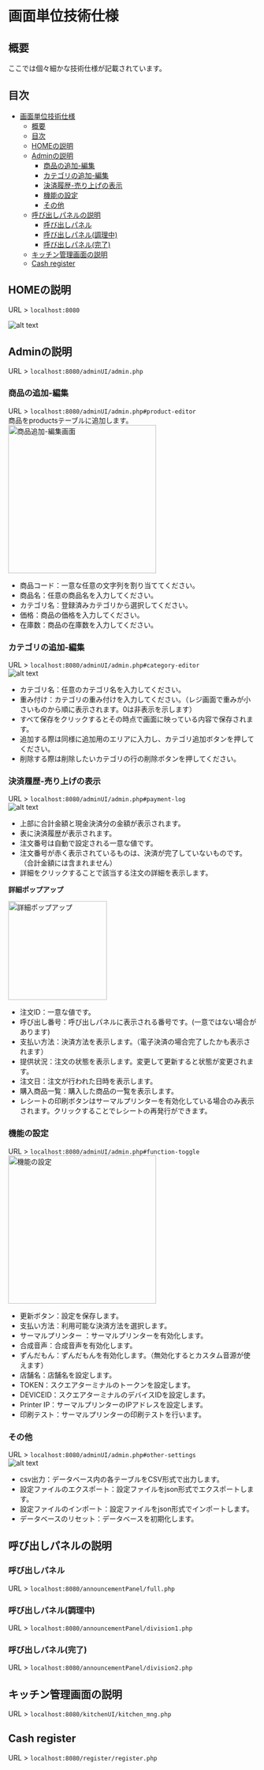 # 画面単位技術仕様

## 概要

ここでは個々細かな技術仕様が記載されています。

## 目次

- [画面単位技術仕様](#画面単位技術仕様)
  - [概要](#概要)
  - [目次](#目次)
  - [HOMEの説明](#homeの説明)
  - [Adminの説明](#adminの説明)
    - [商品の追加-編集](#商品の追加-編集)
    - [カテゴリの追加-編集](#カテゴリの追加-編集)
    - [決済履歴-売り上げの表示](#決済履歴-売り上げの表示)
    - [機能の設定](#機能の設定)
    - [その他](#その他)
  - [呼び出しパネルの説明](#呼び出しパネルの説明)
    - [呼び出しパネル](#呼び出しパネル)
    - [呼び出しパネル(調理中)](#呼び出しパネル調理中)
    - [呼び出しパネル(完了)](#呼び出しパネル完了)
  - [キッチン管理画面の説明](#キッチン管理画面の説明)
  - [Cash register](#cash-register)

## HOMEの説明

URL > `localhost:8080`

![alt text](images/image-1.png)

## Adminの説明
URL > `localhost:8080/adminUI/admin.php`  

### 商品の追加-編集  
URL > `localhost:8080/adminUI/admin.php#product-editor`  
商品をproductsテーブルに追加します。
<img src="images/image-2.png" alt="商品追加-編集画面" width="300px">
- 商品コード：一意な任意の文字列を割り当ててください。
- 商品名：任意の商品名を入力してください。
- カテゴリ名：登録済みカテゴリから選択してください。
- 価格：商品の価格を入力してください。
- 在庫数：商品の在庫数を入力してください。

### カテゴリの追加-編集
URL > `localhost:8080/adminUI/admin.php#category-editor`  
![alt text](images/image-3.png)
- カテゴリ名：任意のカテゴリ名を入力してください。
- 重み付け：カテゴリの重み付けを入力してください。（レジ画面で重みが小さいものから順に表示されます。0は非表示を示します）
- すべて保存をクリックするとその時点で画面に映っている内容で保存されます。
- 追加する際は同様に追加用のエリアに入力し、カテゴリ追加ボタンを押してください。
- 削除する際は削除したいカテゴリの行の削除ボタンを押してください。
### 決済履歴-売り上げの表示
URL > `localhost:8080/adminUI/admin.php#payment-log`  
![alt text](images/image-4.png)
- 上部に合計金額と現金決済分の金額が表示されます。
- 表に決済履歴が表示されます。
- 注文番号は自動で設定される一意な値です。
- 注文番号が赤く表示されているものは、決済が完了していないものです。（合計金額には含まれません）
- 詳細をクリックすることで該当する注文の詳細を表示します。

**詳細ポップアップ**

<img src="images/image-5.png" alt="詳細ポップアップ" width="200px">

- 注文ID：一意な値です。
- 呼び出し番号：呼び出しパネルに表示される番号です。(一意ではない場合があります)
- 支払い方法：決済方法を表示します。（電子決済の場合完了したかも表示されます）
- 提供状況：注文の状態を表示します。変更して更新すると状態が変更されます。
- 注文日：注文が行われた日時を表示します。
- 購入商品一覧：購入した商品の一覧を表示します。
- レシートの印刷ボタンはサーマルプリンターを有効化している場合のみ表示されます。クリックすることでレシートの再発行ができます。



### 機能の設定  

URL > `localhost:8080/adminUI/admin.php#function-toggle`  
<img src="images/image-6.png" alt="機能の設定" width="300px">
- 更新ボタン：設定を保存します。
- 支払い方法：利用可能な決済方法を選択します。
- サーマルプリンター ：サーマルプリンターを有効化します。
- 合成音声：合成音声を有効化します。
- ずんだもん：ずんだもんを有効化します。（無効化するとカスタム音源が使えます）
- 店舗名：店舗名を設定します。
- TOKEN：スクエアターミナルのトークンを設定します。
- DEVICEID：スクエアターミナルのデバイスIDを設定します。
- Printer IP：サーマルプリンターのIPアドレスを設定します。
- 印刷テスト：サーマルプリンターの印刷テストを行います。

### その他  

URL > `localhost:8080/adminUI/admin.php#other-settings`  
![alt text](images/image-7.png)
- csv出力：データベース内の各テーブルをCSV形式で出力します。
- 設定ファイルのエクスポート：設定ファイルをjson形式でエクスポートします。
- 設定ファイルのインポート：設定ファイルをjson形式でインポートします。
- データベースのリセット：データベースを初期化します。


## 呼び出しパネルの説明

### 呼び出しパネル

URL > `localhost:8080/announcementPanel/full.php`

### 呼び出しパネル(調理中)

URL > `localhost:8080/announcementPanel/division1.php`

### 呼び出しパネル(完了)

URL > `localhost:8080/announcementPanel/division2.php`

## キッチン管理画面の説明

URL > `localhost:8080/kitchenUI/kitchen_mng.php`

## Cash register  

URL > `localhost:8080/register/register.php`  
